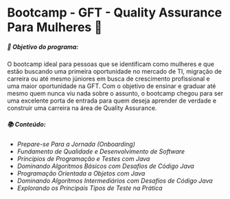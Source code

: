# Bootcamp - GFT - Quality Assurance Para Mulheres :purple_heart:

##### :dart: Objetivo do programa:

O bootcamp ideal para pessoas que se identificam como mulheres e que estão buscando uma primeira oportunidade no mercado de TI, migração de carreira ou até mesmo júniores em busca de crescimento profissional e uma maior oportunidade na GFT. Com o objetivo de ensinar e graduar até mesmo quem nunca viu nada sobre o assunto, o bootcamp chegou para ser uma excelente porta de entrada para quem deseja aprender de verdade e construir uma carreira na área de Quality Assurance.

##### :books: Conteúdo:

* _Prepare-se Para a Jornada (Onboarding)_
* _Fundamento de Qualidade e Desenvolvimento de Software_
* _Princípios de Programação e Testes com Java_
* _Dominando Algoritmos Básicos com Desafios de Código Java_
* _Programação Orientada a Objetos com Java_
* _Dominando Algoritmos Intermediários com Desafios de Código Java_
* _Explorando os Principais Tipos de Teste na Prática_
